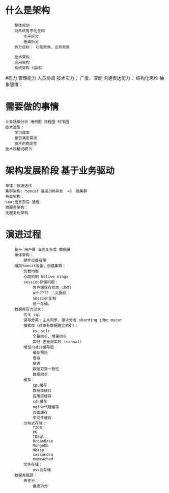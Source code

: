 # 什么是架构

		整体规划
		对系统有序化重构
			水平拆分
			垂直拆分
		拆分目标： 功能聚焦、业务聚焦

		技术架构：
		应用架构
		系统架构（运维）


#能力
	管理能力
		人员协调
	技术实力；
		广度、深度
	沟通表达能力：
		结构化思维
	抽象思维：

# 需要做的事情
	业务场景分析 用例图 流程图 时序图
	技术选型：
		学习成本
		是否满足需求
		技术的稳定性
	技术规格说明书：

# 架构发展阶段 基于业务驱动

	单体：快速迭代 
	集群架构: tomcat 最高300并发  =》 搞集群
	垂直架构：
	soa:信息孤岛 通信
	微服务架构： 
	无服务化架构


# 演进过程

		基于 用户量 业务复杂度 数据量
		单体架构：
			硬件设备有限
		增加tomcat设备，创建集群：
			负载均衡 
			心跳机制 kblive ningx
			session存储问题：
			 	客户端保存状态（JWT） 
			 	ath???2 二次授权
			 	session复制
			 	统一存储。
		数据库压力过大：
			优化 sql
			读写分离：主从同步、请求分发 sharding jdbc mycat
			搜索库（对原有数据建立索引）：
				es、solr
				全量同步、增量同步
				实时 还是非实时 (cannal)
			增加redis缓存层 
				缓存预热
				雪崩
				穿透
				数据可靠一致性
				数据同步
			缓存：
				cpu缓存
				数据库缓存
				应用层缓存
				cdn缓存
				nginx代理缓存
				页面缓存
				中间件缓存
			分布式存储：
				TICB
				PG
				TDSql
				OceanBase
				MongoDb
				Hbase
				cassandra
				memcached
			文件存储：
				oss云存储
		数据库瓶颈：
			表差分：
				垂直拆分
				






